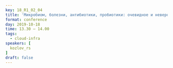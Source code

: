 ```yaml
---
key: 18_R1_02_04
title: 'Микробиом, болезни, антибиотики, пробиотики: очевидное и невероятное'
format: conference
day: 2019-10-18
time: 13.30 – 14.00
tags:
  - cloud-infra
speakers: [
  kozlov_rs
]
draft: false
---
```

